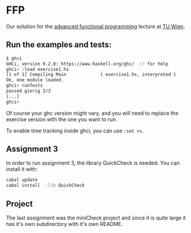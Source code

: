# FFP

Our solution for the [advanced functional programming](https://tiss.tuwien.ac.at/course/educationDetails.xhtml?semester=2024S&courseNr=185A05) lecture at [TU Wien](https://www.tuwien.at/en/).

## Run the examples and tests:

```bash
$ ghci
GHCi, version 9.2.8: https://www.haskell.org/ghc/  :? for help
ghci> :load exercise1.hs
[1 of 1] Compiling Main             ( exercise1.hs, interpreted )
Ok, one module loaded.
ghci> runTests
passed gierig 2/3
[...]
ghci>
```

Of course your ghc version might vary, and you will need to replace the exercise
version with the one you want to run.

To enable time tracking inside ghci, you can use `:set +s`.

## Assignment 3

In order to run assignment 3, the library QuickCheck is needed. You can install it with:

```bash
cabal update
cabal install --lib QuickCheck
```

## Project

The last assignment was the miniCheck project and since it is quite large it 
has it's own subdirectory with it's own README.